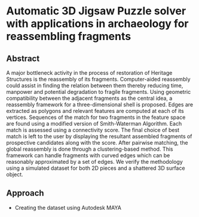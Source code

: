 # Automatic 3D Jigsaw Puzzle solver with applications in archaeology for reassembling fragments

## Abstract
A major bottleneck activity in the process of restoration of Heritage Structures is the reassembly of its fragments. Computer-aided reassembly could assist in finding the relation between them thereby reducing time, manpower and potential degradation to fragile fragments. Using geometric compatibility between the adjacent fragments as the central idea, a reassembly framework for a three-dimensional shell is proposed. Edges are extracted as polygons and relevant features are computed at each of its vertices. Sequences of the match for two fragments in the feature space are found using a modified version of Smith-Waterman Algorithm. Each match is assessed using a connectivity score. The final choice of best match is left to the user by displaying the resultant assembled fragments of prospective candidates along with the score. After pairwise matching, the global reassembly is done through a clustering-based method. This framework can handle fragments with curved edges which can be reasonably approximated by a set of edges. We verify the methodology using a simulated dataset for both 2D pieces and a shattered 3D surface object.

## Approach
* Creating the dataset using Autodesk MAYA
